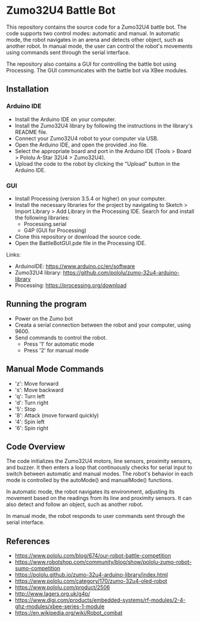 # Zumo32U4 Battle Bot

This repository contains the source code for a Zumo32U4 battle bot. The code supports two control modes: automatic and manual. In automatic mode, the robot navigates in an arena and detects other object, such as another robot. In manual mode, the user can control the robot's movements using commands sent through the serial interface.

The repository also contains a GUI for controlling the battle bot using Processing. The GUI communicates with the battle bot via XBee modules.

## Installation
### Arduino IDE

* Install the Arduino IDE on your computer.
* Install the Zumo32U4 library by following the instructions in the library's README file.
* Connect your Zumo32U4 robot to your computer via USB.
* Open the Arduino IDE, and open the provided .ino file.
* Select the appropriate board and port in the Arduino IDE (Tools > Board > Pololu A-Star 32U4 > Zumo32U4).
* Upload the code to the robot by clicking the "Upload" button in the Arduino IDE.

### GUI
* Install Processing (version 3.5.4 or higher) on your computer.
* Install the necessary libraries for the project by navigating to Sketch > Import Library > Add Library in the Processing IDE. Search for and install the following libraries:
  * Processing.serial
  * G4P (GUI for Processing)
* Clone this repository or download the source code.
* Open the BattleBotGUI.pde file in the Processing IDE.

Links:
* ArduinoIDE: https://www.arduino.cc/en/software
* Zumo32U4 library: https://github.com/pololu/zumo-32u4-arduino-library
* Processing: https://processing.org/download

## Running the program
* Power on the Zumo bot
* Creata a serial connection between the robot and your computer, using 9600.
* Send commands to control the robot.
  * Press '1' for automatic mode
  * Press '2' for manual mode

## Manual Mode Commands

* 'z': Move forward
* 's': Move backward
* 'q': Turn left
* 'd': Turn right
* '5': Stop
* '8': Attack (move forward quickly)
* '4': Spin left
* '6': Spin right

## Code Overview

The code initializes the Zumo32U4 motors, line sensors, proximity sensors, and buzzer. It then enters a loop that continuously checks for serial input to switch between automatic and manual modes. The robot's behavior in each mode is controlled by the autoMode() and manualMode() functions.

In automatic mode, the robot navigates its environment, adjusting its movement based on the readings from its line and proximity sensors. It can also detect and follow an object, such as another robot.

In manual mode, the robot responds to user commands sent through the serial interface.

## References
* https://www.pololu.com/blog/674/our-robot-battle-competition
* https://www.robotshop.com/community/blog/show/pololu-zumo-robot-sumo-competition
* https://pololu.github.io/zumo-32u4-arduino-library/index.html
* https://www.pololu.com/category/170/zumo-32u4-oled-robot
* https://www.pololu.com/product/2506
* http://www.lagers.org.uk/g4p/
* https://www.digi.com/products/embedded-systems/rf-modules/2-4-ghz-modules/xbee-series-1-module
* https://en.wikipedia.org/wiki/Robot_combat


